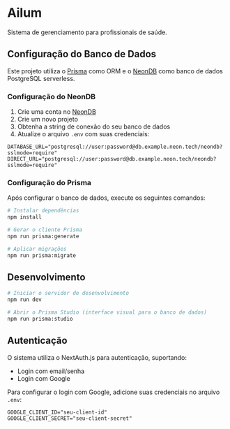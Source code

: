 # Ailum

Sistema de gerenciamento para profissionais de saúde.

## Configuração do Banco de Dados

Este projeto utiliza o [Prisma](https://www.prisma.io/) como ORM e o [NeonDB](https://neon.tech/) como banco de dados PostgreSQL serverless.

### Configuração do NeonDB

1. Crie uma conta no [NeonDB](https://neon.tech/)
2. Crie um novo projeto
3. Obtenha a string de conexão do seu banco de dados
4. Atualize o arquivo `.env` com suas credenciais:

```
DATABASE_URL="postgresql://user:password@db.example.neon.tech/neondb?sslmode=require"
DIRECT_URL="postgresql://user:password@db.example.neon.tech/neondb?sslmode=require"
```

### Configuração do Prisma

Após configurar o banco de dados, execute os seguintes comandos:

```bash
# Instalar dependências
npm install

# Gerar o cliente Prisma
npm run prisma:generate

# Aplicar migrações
npm run prisma:migrate
```

## Desenvolvimento

```bash
# Iniciar o servidor de desenvolvimento
npm run dev

# Abrir o Prisma Studio (interface visual para o banco de dados)
npm run prisma:studio
```

## Autenticação

O sistema utiliza o NextAuth.js para autenticação, suportando:

- Login com email/senha
- Login com Google

Para configurar o login com Google, adicione suas credenciais no arquivo `.env`:

```
GOOGLE_CLIENT_ID="seu-client-id"
GOOGLE_CLIENT_SECRET="seu-client-secret"
``` 